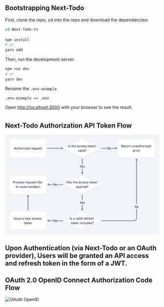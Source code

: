 ## Bootstrapping Next-Todo

First, clone the repo, cd into the repo and download the dependancies:

```bash
cd Next-Todo-ts

npm install
# or
yarn add
```

Then, run the development server:

```bash
npm run dev
# or
yarn dev
```

Rename the `.env-example`

```
.env-example => .env
```

Open [http://localhost:3000](http://localhost:3000) with your browser to see the result.

#

## Next-Todo Authorization API Token Flow

![Authorization Token Flow](/public/refresh-token-flow.png)

## Upon Authentication (via Next-Todo or an OAuth provider), Users will be granted an API access and refresh token in the form of a JWT.

## OAuth 2.0 OpenID Connect Authorization Code Flow

![OAuth OpenID](https://miro.medium.com/max/720/0*bPC5YzMETbF81R4E.webp)
